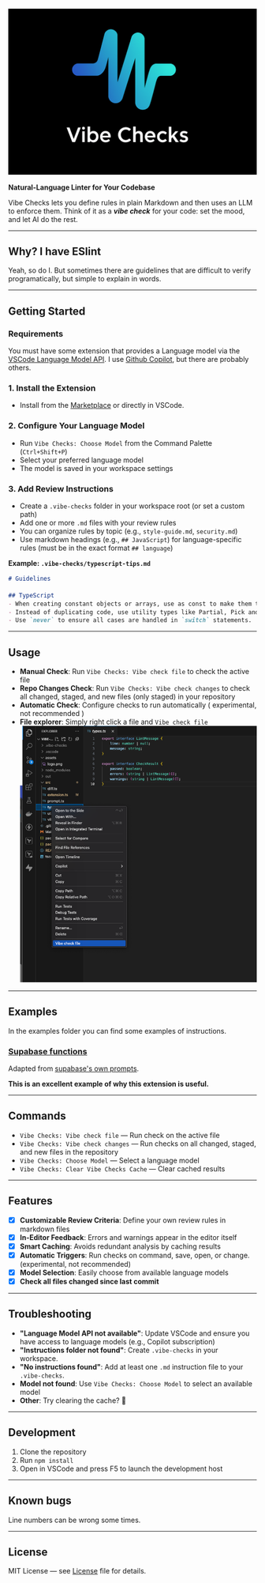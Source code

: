 ![Vibe checks logo](assets/logo.png)

**Natural-Language Linter for Your Codebase**

Vibe Checks lets you define rules in plain Markdown and then uses an LLM to enforce them. Think of it as a _**vibe check**_ for your code: set the mood, and let AI do the rest.

---
## Why? I have ESlint
Yeah, so do I. But sometimes there are guidelines that are difficult to verify programatically, but simple to explain in words.

---

## Getting Started

### Requirements
You must have some extension that provides a Language model via the [VSCode Language Model API](https://code.visualstudio.com/api/extension-guides/language-model). I use [Github Copilot](https://marketplace.visualstudio.com/items?itemName=GitHub.copilot), but there are probably others.

### 1. Install the Extension

- Install from the [Marketplace](https://marketplace.visualstudio.com/items?itemName=Alfredvc.vibe-checks) or directly in VSCode.

### 2. Configure Your Language Model

- Run `Vibe Checks: Choose Model` from the Command Palette (`Ctrl+Shift+P`)
- Select your preferred language model
- The model is saved in your workspace settings

### 3. Add Review Instructions

- Create a `.vibe-checks` folder in your workspace root (or set a custom path)
- Add one or more `.md` files with your review rules
- You can organize rules by topic (e.g., `style-guide.md`, `security.md`)
- Use markdown headings (e.g., `## JavaScript`) for language-specific rules (must be in the exact format `## language`)

**Example: `.vibe-checks/typescript-tips.md`**
```markdown
# Guidelines

## TypeScript
- When creating constant objects or arrays, use as const to make them truly immutable.
- Instead of duplicating code, use utility types like Partial, Pick and Omit.
- Use `never` to ensure all cases are handled in `switch` statements.
```

---

## Usage

- **Manual Check**: Run `Vibe Checks: Vibe check file` to check the active file
- **Repo Changes Check**: Run `Vibe Checks: Vibe check changes` to check all changed, staged, and new files (only staged) in your repository
- **Automatic Check**: Configure checks to run automatically ( experimental, not recommended )
- **File explorer**: Simply right click a file and `Vibe check file`
![ContextMenuExample](assets/context-menu.png)

---
## Examples
In the examples folder you can find some examples of instructions.

### [Supabase functions](examples/supabase-functions.md)
Adapted from [supabase's own prompts](https://supabase.com/docs/guides/getting-started/ai-prompts/database-functions).

**This is an excellent example of why this extension is useful.**

---

## Commands

- `Vibe Checks: Vibe check file` — Run check on the active file
- `Vibe Checks: Vibe check changes` — Run checks on all changed, staged, and new files in the repository
- `Vibe Checks: Choose Model` — Select a language model
- `Vibe Checks: Clear Vibe Checks Cache` — Clear cached results

---

## Features

- [x] **Customizable Review Criteria**: Define your own review rules in markdown files
- [x] **In-Editor Feedback**: Errors and warnings appear in the editor itself
- [x] **Smart Caching**: Avoids redundant analysis by caching results
- [x] **Automatic Triggers**: Run checks on command, save, open, or change. (experimental, not recommended)
- [x] **Model Selection**: Easily choose from available language models
- [x] **Check all files changed since last commit**

---

## Troubleshooting

- **"Language Model API not available"**: Update VSCode and ensure you have access to language models (e.g., Copilot subscription)
- **"Instructions folder not found"**: Create `.vibe-checks` in your workspace.
- **"No instructions found"**: Add at least one `.md` instruction file to your `.vibe-checks`.
- **Model not found**: Use `Vibe Checks: Choose Model` to select an available model
- **Other**: Try clearing the cache? 🤷

---

## Development

1. Clone the repository
2. Run `npm install`
3. Open in VSCode and press F5 to launch the development host

---
## Known bugs
Line numbers can be wrong some times.

---

## License

MIT License — see [License](LICENSE) file for details.